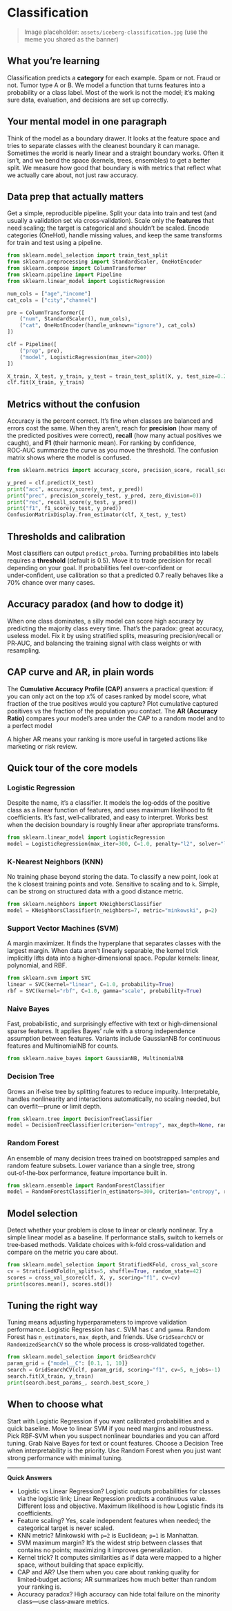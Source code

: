 # Classification

> Image placeholder: `assets/iceberg-classification.jpg` (use the meme you shared as the banner)

## What you’re learning

Classification predicts a **category** for each example. Spam or not. Fraud or not. Tumor type A or B. We model a function that turns features into a probability or a class label. Most of the work is not the model; it’s making sure data, evaluation, and decisions are set up correctly.

## Your mental model in one paragraph

Think of the model as a boundary drawer. It looks at the feature space and tries to separate classes with the cleanest boundary it can manage. Sometimes the world is nearly linear and a straight boundary works. Often it isn’t, and we bend the space (kernels, trees, ensembles) to get a better split. We measure how good that boundary is with metrics that reflect what we actually care about, not just raw accuracy.

## Data prep that actually matters

Get a simple, reproducible pipeline. Split your data into train and test (and usually a validation set via cross‑validation). Scale only the **features** that need scaling; the target is categorical and shouldn’t be scaled. Encode categories (OneHot), handle missing values, and keep the same transforms for train and test using a pipeline.

```python
from sklearn.model_selection import train_test_split
from sklearn.preprocessing import StandardScaler, OneHotEncoder
from sklearn.compose import ColumnTransformer
from sklearn.pipeline import Pipeline
from sklearn.linear_model import LogisticRegression

num_cols = ["age","income"]
cat_cols = ["city","channel"]

pre = ColumnTransformer([
    ("num", StandardScaler(), num_cols),
    ("cat", OneHotEncoder(handle_unknown="ignore"), cat_cols)
])

clf = Pipeline([
    ("prep", pre),
    ("model", LogisticRegression(max_iter=200))
])

X_train, X_test, y_train, y_test = train_test_split(X, y, test_size=0.2, stratify=y, random_state=42)
clf.fit(X_train, y_train)
```

## Metrics without the confusion

Accuracy is the percent correct. It’s fine when classes are balanced and errors cost the same. When they aren’t, reach for **precision** (how many of the predicted positives were correct), **recall** (how many actual positives we caught), and **F1** (their harmonic mean). For ranking by confidence, ROC‑AUC summarize the curve as you move the threshold. The confusion matrix shows where the model is confused.

```python
from sklearn.metrics import accuracy_score, precision_score, recall_score, f1_score, ConfusionMatrixDisplay

y_pred = clf.predict(X_test)
print("acc", accuracy_score(y_test, y_pred))
print("prec", precision_score(y_test, y_pred, zero_division=0))
print("rec", recall_score(y_test, y_pred))
print("f1", f1_score(y_test, y_pred))
ConfusionMatrixDisplay.from_estimator(clf, X_test, y_test)
```

## Thresholds and calibration

Most classifiers can output `predict_proba`. Turning probabilities into labels requires a **threshold** (default is 0.5). Move it to trade precision for recall depending on your goal. If probabilities feel over‑confident or under‑confident, use calibration so that a predicted 0.7 really behaves like a 70% chance over many cases.

## Accuracy paradox (and how to dodge it)

When one class dominates, a silly model can score high accuracy by predicting the majority class every time. That’s the paradox: great accuracy, useless model. Fix it by using stratified splits, measuring precision/recall or PR‑AUC, and balancing the training signal with class weights or with resampling.

## CAP curve and AR, in plain words

The **Cumulative Accuracy Profile (CAP)** answers a practical question: if you can only act on the top x% of cases ranked by model score, what fraction of the true positives would you capture? Plot cumulative captured positives vs the fraction of the population you contact. The **AR (Accuracy Ratio)** compares your model’s area under the CAP to a random model and to a perfect model

A higher AR means your ranking is more useful in targeted actions like marketing or risk review.

## Quick tour of the core models

### Logistic Regression

Despite the name, it’s a classifier. It models the log‑odds of the positive class as a linear function of features, and uses maximum likelihood to fit coefficients. It’s fast, well‑calibrated, and easy to interpret. Works best when the decision boundary is roughly linear after appropriate transforms.

```python
from sklearn.linear_model import LogisticRegression
model = LogisticRegression(max_iter=300, C=1.0, penalty="l2", solver="lbfgs")
```

### K‑Nearest Neighbors (KNN)

No training phase beyond storing the data. To classify a new point, look at the k closest training points and vote. Sensitive to scaling and to `k`. Simple, can be strong on structured data with a good distance metric.

```python
from sklearn.neighbors import KNeighborsClassifier
model = KNeighborsClassifier(n_neighbors=7, metric="minkowski", p=2)
```

### Support Vector Machines (SVM)

A margin maximizer. It finds the hyperplane that separates classes with the largest margin. When data aren’t linearly separable, the kernel trick implicitly lifts data into a higher‑dimensional space. Popular kernels: linear, polynomial, and RBF.

```python
from sklearn.svm import SVC
linear = SVC(kernel="linear", C=1.0, probability=True)
rbf = SVC(kernel="rbf", C=1.0, gamma="scale", probability=True)
```

### Naive Bayes

Fast, probabilistic, and surprisingly effective with text or high‑dimensional sparse features. It applies Bayes’ rule with a strong independence assumption between features. Variants include GaussianNB for continuous features and MultinomialNB for counts.

```python
from sklearn.naive_bayes import GaussianNB, MultinomialNB
```

### Decision Tree

Grows an if‑else tree by splitting features to reduce impurity. Interpretable, handles nonlinearity and interactions automatically, no scaling needed, but can overfit—prune or limit depth.

```python
from sklearn.tree import DecisionTreeClassifier
model = DecisionTreeClassifier(criterion="entropy", max_depth=None, random_state=42)
```

### Random Forest

An ensemble of many decision trees trained on bootstrapped samples and random feature subsets. Lower variance than a single tree, strong out‑of‑the‑box performance, feature importance built in.

```python
from sklearn.ensemble import RandomForestClassifier
model = RandomForestClassifier(n_estimators=300, criterion="entropy", random_state=42, n_jobs=-1)
```

## Model selection

Detect whether your problem is close to linear or clearly nonlinear. Try a simple linear model as a baseline. If performance stalls, switch to kernels or tree‑based methods. Validate choices with k‑fold cross‑validation and compare on the metric you care about.

```python
from sklearn.model_selection import StratifiedKFold, cross_val_score
cv = StratifiedKFold(n_splits=5, shuffle=True, random_state=42)
scores = cross_val_score(clf, X, y, scoring="f1", cv=cv)
print(scores.mean(), scores.std())
```

## Tuning the right way

Tuning means adjusting hyperparameters to improve validation performance. Logistic Regression has `C`. SVM has `C` and `gamma`. Random Forest has `n_estimators`, `max_depth`, and friends. Use `GridSearchCV` or `RandomizedSearchCV` so the whole process is cross‑validated together.

```python
from sklearn.model_selection import GridSearchCV
param_grid = {"model__C": [0.1, 1, 10]}
search = GridSearchCV(clf, param_grid, scoring="f1", cv=5, n_jobs=-1)
search.fit(X_train, y_train)
print(search.best_params_, search.best_score_)
```

## When to choose what

Start with Logistic Regression if you want calibrated probabilities and a quick baseline. Move to linear SVM if you need margins and robustness. Pick RBF‑SVM when you suspect nonlinear boundaries and you can afford tuning. Grab Naive Bayes for text or count features. Choose a Decision Tree when interpretability is the priority. Use Random Forest when you just want strong performance with minimal tuning.

---

**Quick Answers**

* Logistic vs Linear Regression? Logistic outputs probabilities for classes via the logistic link; Linear Regression predicts a continuous value. Different loss and objective. Maximum likelihood is how Logistic finds its coefficients.
* Feature scaling? Yes, scale independent features when needed; the categorical target is never scaled.
* KNN metric? Minkowski with `p=2` is Euclidean; `p=1` is Manhattan.
* SVM maximum margin? It’s the widest strip between classes that contains no points; maximizing it improves generalization.
* Kernel trick? It computes similarities as if data were mapped to a higher space, without building that space explicitly.
* CAP and AR? Use them when you care about ranking quality for limited‑budget actions; AR summarizes how much better than random your ranking is.
* Accuracy paradox? High accuracy can hide total failure on the minority class—use class‑aware metrics.

